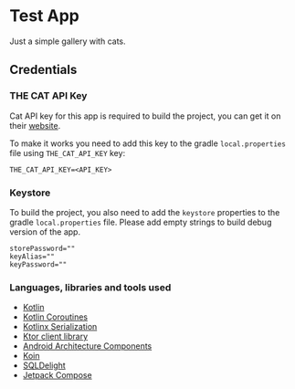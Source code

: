 # Test App

Just a simple gallery with cats.

## Credentials

### THE CAT API Key
Cat API key for this app is required to build the project,
you can get it on their [website](https://thecatapi.com/signup).

To make it works you need to add this key to the gradle `local.properties` file using `THE_CAT_API_KEY` key:
```properties
THE_CAT_API_KEY=<API_KEY>
```

### Keystore
To build the project, you also need to add the `keystore` properties to the gradle `local.properties` file.
Please add empty strings to build debug version of the app.
```properties
storePassword=""
keyAlias=""
keyPassword=""
```

### Languages, libraries and tools used

* [Kotlin](https://kotlinlang.org/)
* [Kotlin Coroutines](https://kotlinlang.org/docs/reference/coroutines-overview.html)
* [Kotlinx Serialization](https://github.com/Kotlin/kotlinx.serialization)
* [Ktor client library](https://github.com/ktorio/ktor)
* [Android Architecture Components](https://developer.android.com/topic/libraries/architecture/index.html)
* [Koin](https://github.com/InsertKoinIO/koin)
* [SQLDelight](https://github.com/cashapp/sqldelight)
* [Jetpack Compose](https://developer.android.com/jetpack/compose)
